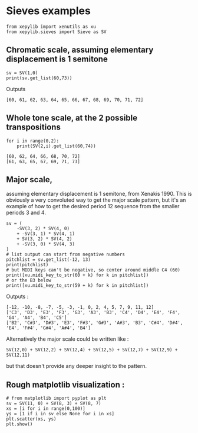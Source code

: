 # Sieves examples

```
from xepylib import xenutils as xu
from xepylib.sieves import Sieve as SV
```

## Chromatic scale, assuming elementary displacement is 1 semitone

```
sv = SV(1,0)
print(sv.get_list(60,73))
```

Outputs

```
[60, 61, 62, 63, 64, 65, 66, 67, 68, 69, 70, 71, 72]
```

## Whole tone scale, at the 2 possible transpositions

```
for i in range(0,2):
    print(SV(2,i).get_list(60,74))
```

```
[60, 62, 64, 66, 68, 70, 72]
[61, 63, 65, 67, 69, 71, 73]
```

## Major scale,
assuming elementary displacement is 1 semitone, from Xenakis 1990. This is obviously 
a very convoluted way to get the major scale pattern, but it's an example of how 
to get the desired period 12 sequence from the smaller periods 3 and 4. 

```
sv = (
    -SV(3, 2) * SV(4, 0)
    + -SV(3, 1) * SV(4, 1)
    + SV(3, 2) * SV(4, 2)
    + -SV(3, 0) * SV(4, 3)
)
# list output can start from negative numbers
pitchlist = sv.get_list(-12, 13)
print(pitchlist)
# but MIDI keys can't be negative, so center around middle C4 (60)
print([xu.midi_key_to_str(60 + k) for k in pitchlist])
# or the B3 below
print([xu.midi_key_to_str(59 + k) for k in pitchlist])
```
Outputs :
```
[-12, -10, -8, -7, -5, -3, -1, 0, 2, 4, 5, 7, 9, 11, 12]
['C3', 'D3', 'E3', 'F3', 'G3', 'A3', 'B3', 'C4', 'D4', 'E4', 'F4', 'G4', 'A4', 'B4', 'C5']
['B2', 'C#3', 'D#3', 'E3', 'F#3', 'G#3', 'A#3', 'B3', 'C#4', 'D#4', 'E4', 'F#4', 'G#4', 'A#4', 'B4']
```
Alternatively the major scale could be written like :
```
SV(12,0) + SV(12,2) + SV(12,4) + SV(12,5) + SV(12,7) + SV(12,9) + SV(12,11)
```
but that doesn't provide any deeper insight to the pattern.

## Rough matplotlib visualization :
```
# from matplotlib import pyplot as plt
sv = SV(11, 0) + SV(8, 3) + SV(8, 7)
xs = [i for i in range(0,100)]
ys = [1 if i in sv else None for i in xs]
plt.scatter(xs, ys)
plt.show()

```
